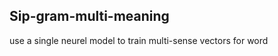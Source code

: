 Sip-gram-multi-meaning
--------------------
use a single neurel model to train multi-sense vectors for word


